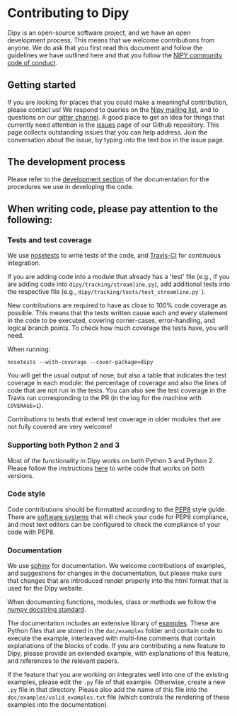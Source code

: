 # Contributing to Dipy

Dipy is an open-source software project, and we have an open development
process. This means that we welcome contributions from anyone. We do ask that
you first read this document and follow the guidelines we have outlined here and
that you follow the [NIPY community code of conduct](http://nipy.org/conduct.html).

## Getting started

If you are looking for places that you could make a meaningful contribution,
please contact us! We respond to queries on the [Nipy mailing
list](https://mail.python.org/mailman/listinfo/neuroimaging), and to questions
on our [gitter channel](https://gitter.im/nipy/dipy). A good place to get an
idea for things that currently need attention is the
[issues](https://github.com/nipy/dipy/issues) page of our Github repository.
This page collects outstanding issues that you can help address. Join the
conversation about the issue, by typing into the text box in the issue page.

## The development process

Please refer to the [development section](http://dipy.org/devel/index.html)
of the documentation for the procedures we use in developing the code.

## When writing code, please pay attention to the following:

### Tests and test coverage

We use [nosetests](https://nose.readthedocs.org/) to write tests of the code,
and [Travis-CI](https://travis-ci.org/nipy/dipy) for continuous integration.

If you are adding code into a module that already has a 'test' file (e.g., if
you are adding code into ``dipy/tracking/streamline.py``), add additional tests
into the respective file (e.g., ``dipy/tracking/tests/test_streamline.py ``).

New contributions are required to have as close to 100% code coverage as
possible. This means that the tests written cause each and every statement in
the code to be executed, covering corner-cases, error-handling, and logical
branch points. To check how much coverage the tests have, you will need.

When running:

    nosetests --with-coverage --cover-package=dipy

You will get the usual output of nose, but also a table that indicates the test
coverage in each module: the percentage of coverage and also the lines of code
that are not run in the tests. You can also see the test coverage in the Travis
run corresponding to the PR (in the log for the machine with ``COVERAGE=1``).

Contributions to tests that extend test coverage in older modules that are not
fully covered are very welcome!

### Supporting both Python 2 and 3

Most of the functionality in Dipy works on both Python 3 and Python 2. Please
follow the instructions [here](http://dipy.org/devel/python3.html) to
write code that works on both versions.

### Code style

Code contributions should be formatted according to the
[PEP8](https://www.python.org/dev/peps/pep-0008/) style guide. There are
[software systems](https://pypi.python.org/pypi/pep8) that will check your code
for PEP8 compliance, and most text editors can be configured to check the
compliance of your code with PEP8.

### Documentation

We use [sphinx](http://www.sphinx-doc.org/en/stable/contents.html) for
documentation. We welcome contributions of examples, and suggestions for
changes in the documentation, but please make sure that changes that are
introduced render properly into the html format that is used for the Dipy
website.

When documenting functions, modules, class or methods we follow the
[numpy docstring standard](https://github.com/numpy/numpy/blob/master/doc/HOWTO_DOCUMENT.rst.txt#docstring-standard).

The documentation includes an extensive library of
[examples](http://dipy.org/examples_index.html). These are Python files
that are stored in the ``doc/examples`` folder and contain code to execute the
example, interleaved with multi-line comments that contain explanations of the
blocks of code. If you are contributing a new feature to Dipy, please provide an
extended example, with explanations of this feature, and references to the
relevant papers.

If the feature that you are working on integrates well into one of the existing
examples, please edit the ``.py`` file of that example. Otherwise, create a new
``.py`` file in that directory. Please also add the name of this file into the
``doc/examples/valid_examples.txt`` file (which controls the rendering of these
examples into the documentation).
